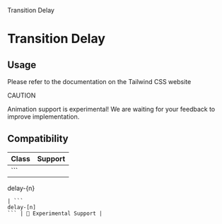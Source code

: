 Transition Delay

# Transition Delay

## Usage

Please refer to the documentation on the Tailwind CSS website

CAUTION

Animation support is experimental! We are waiting for your feedback to improve implementation.

## Compatibility

| Class             | Support                 |
| ----------------- | ----------------------- |
| ```
delay-{n}
``` | 🧪 Experimental Support |
| ```
delay-[n]
``` | 🧪 Experimental Support |
